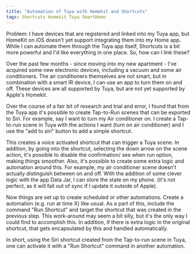 ```yaml
---
title: "Automation of Tuya with Homekit and Shortcuts"
tags: Shortcuts Homekit Tuya SmartHome
---
```


Problem: I have devices that are registered and linked into my Tuya app, but HomeKit on iOS doesn't yet support integrating them into my Home app. While I can automate them through the Tuya app itself, Shortcuts is a bit more powerful and I'd like everything in one place. So, how can I link these?

Over the past few months - since moving into my new apartment - I've acquired some new electronic devices, including a vacuum and some air conditioners. The air conditioners themselves are not smart, but in combination with a smart IR device, I can use an app to turn them on and off. These devices are all supported by Tuya, but are not yet supported by Apple's Homekit.

Over the course of a fair bit of research and trial and error, I found that from the Tuya app it's possible to create Tap-to-Run scenes that can be exported to Siri. For example, say I want to turn my Air conditioner on. I create a Tap-to-run scene in Tuya with the actions I want (turn on air conditioner) and I use the "add to siri" button to add a simple shortcut.

This creates a voice activated shortcut that can trigger a Tuya scene. In addition, by going into the shortcut, selecting the down arrow on the scene action, it's possible to disable the confirmation/ see when run option, making things smoother. Also, it's possible to create some extra logic and automation around this. For example, my air conditioner scene doesn't actually distinguish between on and off. With the addition of some clever logic with the app Data Jar, I can store the state on my phone. (it's not perfect, as it will fall out of sync if I update it outside of Apple).

Now things are set up to create scheduled or other automations. Create a automation (e.g. run at time X) like usual. As a part of this, include the command "Run Shortcut" and target the shortcut that was created in the previous step. This work-around may seem a bit silly, but it's the only way I could find to accomplish this. In addition, if there is extra logic in the original shortcut, that gets encapsulated by this and handled automatically.

In short, using the Siri shortcut created from the Tap-to-run scene in Tuya, one can activate it with a "Run Shortcut" command in another automation.

